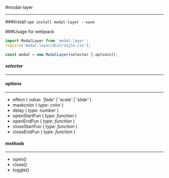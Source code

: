 #modal-layer
- - -
###Install
`npm install modal-layer --save`

###Usage for webpack
```javascript
import ModalLayer from 'modal-layer';
require('modal-layer/dist/style.css');

const modal = new ModalLayer(selector [,options]);
```

#### *selector*
-----
#### *options*
-----
- effect ( *value: 'fade' | 'scale' | 'slide'* )
- maskcolor ( *type: color* )
- delay ( *type: number* )
- openStartFun ( *type: function* )
- openEndFun ( *type: function* )
- closeStartFun ( *type: function* )
- closeEndFun ( *type: function* )

#### *methods*
-----
- open()
- close()
- toggle()
